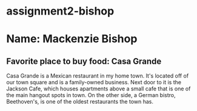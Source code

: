 # assignment2-bishop
# Name: Mackenzie Bishop
## Favorite place to buy food: Casa Grande
Casa Grande is a Mexican restaurant in my home town. It's located off of our town square and is a family-owned business. Next door to it is the Jackson Cafe, which houses apartments above a small cafe that is one of the main hangout spots in town. On the other side, a German bistro, Beethoven's, is one of the oldest restaurants the town has.